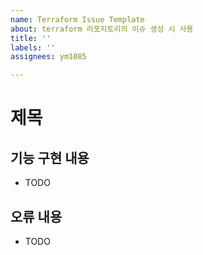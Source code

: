 ```yaml
---
name: Terraform Issue Template
about: terraform 리포지토리의 이슈 생성 시 사용
title: ''
labels: ''
assignees: ym1085

---
```


# 제목

## 기능 구현 내용

- TODO

## 오류 내용

- TODO
